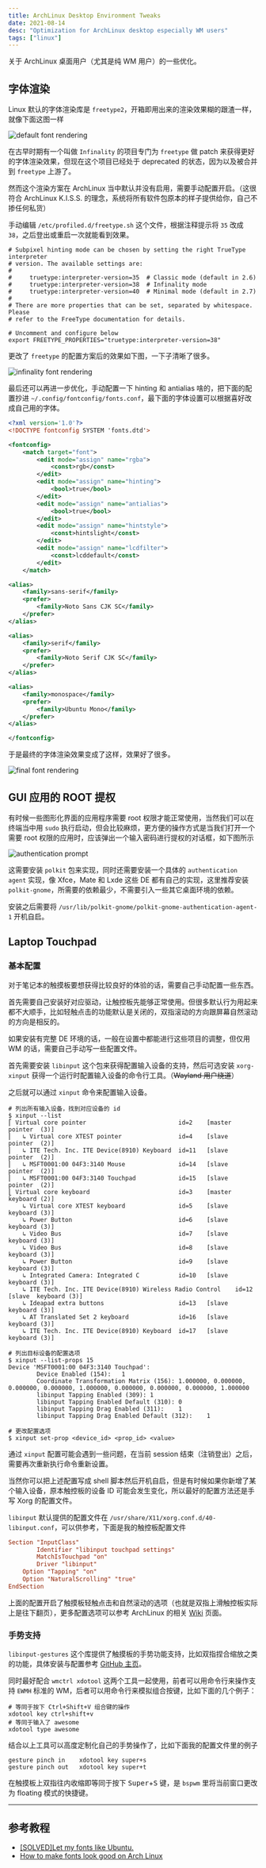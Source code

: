 ```yaml
---
title: ArchLinux Desktop Environment Tweaks
date: 2021-08-14
desc: "Optimization for ArchLinux desktop especially WM users"
tags: ["linux"]
---
```


关于 ArchLinux 桌面用户（尤其是纯 WM 用户）的一些优化。

## 字体渲染

Linux 默认的字体渲染库是 `freetype2`，开箱即用出来的渲染效果糊的跟渣一样，就像下面这图一样

![default font rendering](https://i.loli.net/2021/08/14/nAbPfIK1xe6uaT9.png)

在古早时期有一个叫做 `Infinality` 的项目专门为 `freetype` 做 patch 来获得更好的字体渲染效果，但现在这个项目已经处于 deprecated 的状态，因为以及被合并到 `freetype` 上游了。

然而这个渲染方案在 ArchLinux 当中默认并没有启用，需要手动配置开启。（这很符合 ArchLinux K.I.S.S. 的理念，系统将所有软件包原本的样子提供给你，自己不掺任何私货）

手动编辑 `/etc/profiled.d/freetype.sh` 这个文件，根据注释提示将 `35` 改成 `38`，之后登出或重启一次就能看到效果。

```shell filename=/etc/profiled.d/freetype.sh
# Subpixel hinting mode can be chosen by setting the right TrueType interpreter
# version. The available settings are:
#
#     truetype:interpreter-version=35  # Classic mode (default in 2.6)
#     truetype:interpreter-version=38  # Infinality mode
#     truetype:interpreter-version=40  # Minimal mode (default in 2.7)
#
# There are more properties that can be set, separated by whitespace. Please
# refer to the FreeType documentation for details.

# Uncomment and configure below
export FREETYPE_PROPERTIES="truetype:interpreter-version=38"
```

更改了 `freetype` 的配置方案后的效果如下图，一下子清晰了很多。

![infinality font rendering](https://i.loli.net/2021/08/14/t4mEUMlvrypCFIO.png)

最后还可以再进一步优化，手动配置一下 hinting 和 antialias 啥的，把下面的配置抄进 `~/.config/fontconfig/fonts.conf`，最下面的字体设置可以根据喜好改成自己用的字体。

```xml 
<?xml version='1.0'?>
<!DOCTYPE fontconfig SYSTEM 'fonts.dtd'>

<fontconfig>
    <match target="font">
        <edit mode="assign" name="rgba">
            <const>rgb</const>
        </edit>
        <edit mode="assign" name="hinting">
            <bool>true</bool>
        </edit>
        <edit mode="assign" name="antialias">
            <bool>true</bool>
        </edit>
        <edit mode="assign" name="hintstyle">
            <const>hintslight</const>
        </edit>
        <edit mode="assign" name="lcdfilter">
            <const>lcddefault</const>
        </edit>
    </match>

<alias>
    <family>sans-serif</family>
    <prefer>
        <family>Noto Sans CJK SC</family>
    </prefer>
</alias>

<alias>
    <family>serif</family>
    <prefer>
        <family>Noto Serif CJK SC</family>
    </prefer>
</alias>

<alias>
    <family>monospace</family>
    <prefer>
        <family>Ubuntu Mono</family>
    </prefer>
</alias>

</fontconfig>
```

于是最终的字体渲染效果变成了这样，效果好了很多。


![final font rendering](https://i.loli.net/2021/08/14/FwWAy7G3fb6SYKe.png)

## GUI 应用的 ROOT 提权

有时候一些图形化界面的应用程序需要 root 权限才能正常使用，当然我们可以在终端当中用 `sudo` 执行启动，但会比较麻烦，更方便的操作方式是当我们打开一个需要 root 权限的应用时，应该弹出一个输入密码进行提权的对话框，如下图所示

![authentication prompt](https://i.loli.net/2021/08/14/m6MBN3fhjv2nTIg.png)

这需要安装 `polkit` 包来实现，同时还需要安装一个具体的 `authentication agent` 实现，像 Xfce，Mate 和 Lxde 这些 DE 都有自己的实现，这里推荐安装 `polkit-gnome`，所需要的依赖最少，不需要引入一些其它桌面环境的依赖。

安装之后需要将 `/usr/lib/polkit-gnome/polkit-gnome-authentication-agent-1` 开机自启。

## Laptop Touchpad

### 基本配置

对于笔记本的触摸板要想获得比较良好的体验的话，需要自己手动配置一些东西。

首先需要自己安装好对应驱动，让触控板先能够正常使用。但很多默认行为用起来都不大顺手，比如轻触点击的功能默认是关闭的，双指滚动的方向跟屏幕自然滚动的方向是相反的。

如果安装有完整 DE 环境的话，一般在设置中都能进行这些项目的调整，但仅用 WM 的话，需要自己手动写一些配置文件。

首先需要安装 `libinput` 这个包来获得配置输入设备的支持，然后可选安装 `xorg-xinput` 获得一个运行时配置输入设备的命令行工具。（~~Wayland 用户绕道~~）

之后就可以通过 `xinput` 命令来配置输入设备。

```shell
# 列出所有输入设备，找到对应设备的 id
$ xinput --list
⎡ Virtual core pointer                          id=2    [master pointer  (3)]
⎜   ↳ Virtual core XTEST pointer                id=4    [slave  pointer  (2)]
⎜   ↳ ITE Tech. Inc. ITE Device(8910) Keyboard  id=11   [slave  pointer  (2)]
⎜   ↳ MSFT0001:00 04F3:3140 Mouse               id=14   [slave  pointer  (2)]
⎜   ↳ MSFT0001:00 04F3:3140 Touchpad            id=15   [slave  pointer  (2)]
⎣ Virtual core keyboard                         id=3    [master keyboard (2)]
    ↳ Virtual core XTEST keyboard               id=5    [slave  keyboard (3)]
    ↳ Power Button                              id=6    [slave  keyboard (3)]
    ↳ Video Bus                                 id=7    [slave  keyboard (3)]
    ↳ Video Bus                                 id=8    [slave  keyboard (3)]
    ↳ Power Button                              id=9    [slave  keyboard (3)]
    ↳ Integrated Camera: Integrated C           id=10   [slave  keyboard (3)]
    ↳ ITE Tech. Inc. ITE Device(8910) Wireless Radio Control    id=12   [slave  keyboard (3)]
    ↳ Ideapad extra buttons                     id=13   [slave  keyboard (3)]
    ↳ AT Translated Set 2 keyboard              id=16   [slave  keyboard (3)]
    ↳ ITE Tech. Inc. ITE Device(8910) Keyboard  id=17   [slave  keyboard (3)]

# 列出目标设备的配置选项
$ xinput --list-props 15
Device 'MSFT0001:00 04F3:3140 Touchpad':
        Device Enabled (154):   1
        Coordinate Transformation Matrix (156): 1.000000, 0.000000, 0.000000, 0.000000, 1.000000, 0.000000, 0.000000, 0.000000, 1.000000
        libinput Tapping Enabled (309): 1
        libinput Tapping Enabled Default (310): 0
        libinput Tapping Drag Enabled (311):    1
        libinput Tapping Drag Enabled Default (312):    1

# 更改配置选项
$ xinput set-prop <device_id> <prop_id> <value>
```

通过 `xinput` 配置可能会遇到一些问题，在当前 session 结束（注销登出）之后，需要再次重新执行命令重新设置。

当然你可以把上述配置写成 shell 脚本然后开机自启，但是有时候如果你新增了某个输入设备，原本触控板的设备 ID 可能会发生变化，所以最好的配置方法还是手写 Xorg 的配置文件。

`libinput` 默认提供的配置文件在 `/usr/share/X11/xorg.conf.d/40-libinput.conf`，可以供参考，下面是我的触控板配置文件

```conf filename=/etc/X11/xorg.conf.d/30-touchpad.conf
Section "InputClass"
        Identifier "libinput touchpad settings"
        MatchIsTouchpad "on"
        Driver "libinput"
	Option "Tapping" "on"
	Option "NaturalScrolling" "true"
EndSection
```

上面的配置开启了触摸板轻触点击和自然滚动的选项（也就是双指上滑触控板实际上是往下翻页），更多配置选项可以参考 ArchLinux 的相关 [Wiki][0] 页面。

### 手势支持

`libinput-gestures` 这个库提供了触摸板的手势功能支持，比如双指捏合缩放之类的功能，具体安装与配置参考 [GitHub 主页][1]。

同时最好配合 `wmctrl xdotool` 这两个工具一起使用，前者可以用命令行来操作支持 `EWMH` 标准的 WM，后者可以用命令行来模拟组合按键，比如下面的几个例子：

```shell
# 等同于按下 Ctrl+Shift+V 组合键的操作
xdotool key ctrl+shift+v
# 等同于输入了 awesome
xdotool type awesome
```

结合以上工具可以高度定制化自己的手势操作了，比如下面我的配置文件里的例子

```shell
gesture pinch in    xdotool key super+s
gesture pinch out   xdotool key super+t
```

在触摸板上双指往内收缩即等同于按下 <kbd>Super</kbd>+<kbd>S</kbd> 键，是 `bspwm` 里将当前窗口更改为 floating 模式的快捷键。

---

## 参考教程

- [[SOLVED]Let my fonts like Ubuntu.][2]
- [How to make fonts look good on Arch Linux][3]

[0]: https://wiki.archlinux.org/title/Libinput#Via_Xorg_configuration_file
[1]: https://github.com/bulletmark/libinput-gestures
[2]: https://bbs.archlinux.org/viewtopic.php?pid=1683752#p1683752
[3]: https://novelist.xyz/tech/improve-font-rendering-arch-linux-no-infinality/?__cf_chl_managed_tk__=89bd02c0d032131e468aa130d3f2467fe15217a4-1624722544-0-AZs7MqK_Y4dLKCweD-YLBipu0yMJYaLR1oxyBmf-0XsX9MDV3VogT_zsPvS3Cc6KXcqu55heFswQhWM5TUEnv7Kqp1z5y-dNw1REYKCXrGxbhU-pZsgESzmrzvQZLbpkKsxVXbxGNh7GvQVk9a1JXRyA8lzYYKygXJCqyEXfx7kuEVBH4AuNkyUMIxckz8jdktEJ3MlyUQHdK2loCDjvK3h0Zh3Ssq_9otXGmM2tC3l2nUrFt6Odxr-B4BN8zTxTOnm-YtbBmxFakFk5bMPUHh-vj58auqxtmJ5PFzAZI9PcI4b5cCkyigbqstWMltlNEGkrS_Ygs_kEztWRxfy0S1pNGFeWGcLoGabPRTxstG79qYiVv_1_d8wwzZ-xUtcPSP3Q7vSfibEZuJSeftoxWsUiKB9nxMy49If-lhA9DPSxaT67gB6xlRuzAFZjBTpc0lleUaQ_DUo7H1ry_pzjQDYHpqQ2B14Xkh_B15M0LGQAdqA9p48-Iu0-6TKbRiUBCzfwLZDC6Nyn0h2BHezN11K_ALDsPDzmHY2ND3GEAgCW_NMCW92vhd64_QB1YLjLKOMJixc_vfbloIvDDqUDFoS2kkjYE65N3KoKeKAlxXVoeT8xq4gVh0oo7rFYX150Un9qnpPrBTQUMGfcCnw7v7tOACUjbDGRQKG60YV2qTuR

